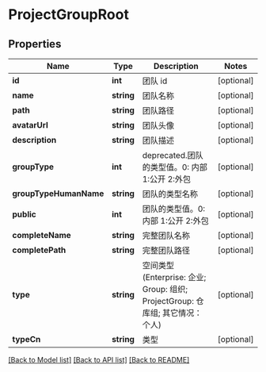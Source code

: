 # ProjectGroupRoot

## Properties

Name | Type | Description | Notes
------------ | ------------- | ------------- | -------------
**id** | **int** | 团队 id | [optional] 
**name** | **string** | 团队名称 | [optional] 
**path** | **string** | 团队路径 | [optional] 
**avatarUrl** | **string** | 团队头像 | [optional] 
**description** | **string** | 团队描述 | [optional] 
**groupType** | **int** | deprecated.团队的类型值。0: 内部 1:公开 2:外包 | [optional] 
**groupTypeHumanName** | **string** | 团队的类型名称 | [optional] 
**public** | **int** | 团队的类型值。0: 内部 1:公开 2:外包 | [optional] 
**completeName** | **string** | 完整团队名称 | [optional] 
**completePath** | **string** | 完整团队路径 | [optional] 
**type** | **string** | 空间类型(Enterprise: 企业; Group: 组织; ProjectGroup: 仓库组; 其它情况：个人) | [optional] 
**typeCn** | **string** | 类型 | [optional] 

[[Back to Model list]](../../README.md#documentation-for-models) [[Back to API list]](../../README.md#documentation-for-api-endpoints) [[Back to README]](../../README.md)


